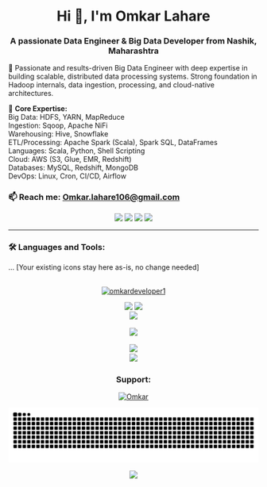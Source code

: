 <h1 align="center">Hi 👋, I'm Omkar Lahare</h1>
<h3 align="center">A passionate Data Engineer & Big Data Developer from Nashik, Maharashtra</h3>

<p align="left">
🚀 Passionate and results-driven Big Data Engineer with deep expertise in building scalable, distributed data processing systems. Strong foundation in Hadoop internals, data ingestion, processing, and cloud-native architectures.

🔧 <b>Core Expertise:</b><br>
Big Data: HDFS, YARN, MapReduce<br>
Ingestion: Sqoop, Apache NiFi<br>
Warehousing: Hive, Snowflake<br>
ETL/Processing: Apache Spark (Scala), Spark SQL, DataFrames<br>
Languages: Scala, Python, Shell Scripting<br>
Cloud: AWS (S3, Glue, EMR, Redshift)<br>
Databases: MySQL, Redshift, MongoDB<br>
DevOps: Linux, Cron, CI/CD, Airflow
</p>

### 📫 Reach me: **Omkar.lahare106@gmail.com**

<div align="center">
  <a href="mailto:Omkar.lahare106@gmail.com"><img src="https://img.shields.io/static/v1?message=Gmail&logo=gmail&label=&color=D14836&logoColor=white&labelColor=&style=for-the-badge" height="35" /></a>
  <a href="https://wa.me/+919307512181"><img src="https://img.shields.io/static/v1?message=Whatsapp&logo=whatsapp&label=&color=25D366&logoColor=white&labelColor=&style=for-the-badge" height="35" /></a>
  <a href="https://t.me/Kyros106"><img src="https://img.shields.io/static/v1?message=Telegram&logo=telegram&label=&color=2CA5E0&logoColor=white&labelColor=&style=for-the-badge" height="35" /></a>
  <a href="https://www.linkedin.com/in/omkar-lahare"><img src="https://img.shields.io/static/v1?message=LinkedIn&logo=linkedin&label=&color=0077B5&logoColor=white&labelColor=&style=for-the-badge" height="35" /></a>
</div>

<hr>

<h3 align="left">🛠 Languages and Tools:</h3>
<div align="left">
  <!-- your icon section remains unchanged -->
  ... [Your existing icons stay here as-is, no change needed]
</div>

<br>

<!-- 🏆 Trophies -->
<p align="center">
  <a href="https://github.com/ryo-ma/github-profile-trophy"><img src="https://github-profile-trophy.vercel.app/?username=OmkarDeveloper1&theme=dracula&margin-w=15&margin-h=15" alt="omkardeveloper1" /></a>
</p>

<!-- 📊 GitHub Stats -->
<div align="center">
  <img src="https://github-readme-stats.vercel.app/api?username=OmkarDeveloper1&show_icons=true&theme=dracula&count_private=true&hide_border=false" height="150" />
  <img src="https://github-readme-stats.vercel.app/api/top-langs/?username=OmkarDeveloper1&layout=compact&theme=dracula&hide_border=false" height="150" />
</div>

<!-- 🔥 Streak Stats -->
<div align="center">
  <img src="https://github-readme-streak-stats.herokuapp.com/?user=OmkarDeveloper1&theme=dracula&hide_border=false" height="200" />
</div>

<!-- 📸 Profile views -->
<p align="center">
  <img src="https://komarev.com/ghpvc/?username=OmkarDeveloper1&label=Profile%20views&color=0e75b6&style=flat" />
</p>

<!-- 🐍 Snake animation -->
<div align="center">
  <img src="https://raw.githubusercontent.com/OmkarDeveloper1/OmkarDeveloper1/output/github-contribution-grid-snake-dark.svg" />
</div>

<!-- 👣 Visit Counter -->
<div align="center">
  <a href="https://visitcount.itsvg.in"><img src="https://visitcount.itsvg.in/api?id=OmkarDeveloper1&label=Profile%20Views&color=6&icon=5&pretty=false" /></a>
</div>

<!-- ☕ Support -->
<div align="center">
  <h3>Support:</h3>
  <a href="https://wa.me/+919307512181">
    <img src="https://cdn.buymeacoffee.com/buttons/v2/default-yellow.png" height="50" width="210" alt="Omkar" />
  </a>
</div>



<!-- Snake Animation -->
<div align="center">
    
  ![snake gif](https://github.com/TechnologyHell/TechnologyHell/blob/output/github-snake-dark.svg)
</div>



<!-- Visit Counter -->
<div align="center">
  
  [![](https://visitcount.itsvg.in/api?id=technologyhell&icon=10&color=6)](https://visitcount.itsvg.in)
</div>
